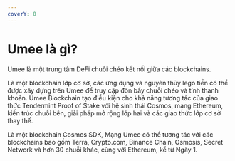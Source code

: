 ```yaml
---
coverY: 0
---
```


# Umee là gì?

Umee là một trung tâm DeFi chuỗi chéo kết nối giữa các blockchains.

Là một blockchain lớp cơ sở, các ứng dụng và nguyên thủy lego tiền có thể được xây dựng trên Umee để truy cập đòn bẩy chuỗi chéo và tính thanh khoản. Umee Blockchain tạo điều kiện cho khả năng tương tác của giao thức Tendermint Proof of Stake với hệ sinh thái Cosmos, mạng Ethereum, kiến trúc chuỗi bên, giải pháp mở rộng lớp hai và các giao thức lớp cơ sở thay thế.

Là một blockchain Cosmos SDK, Mạng Umee có thể tương tác với các blockchains bao gồm Terra, Crypto.com, Binance Chain, Osmosis, Secret Network và hơn 30 chuỗi khác, cùng với Ethereum, kể từ Ngày 1.

